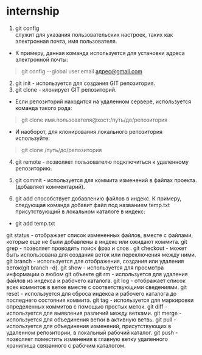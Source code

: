 # internship
1. git config  
служит для указания пользовательских настроек, таких как электронная почта, имя пользователя.
* К примеру, данная команда используется для установки адреса электронной почты:
>git config --global user.email адрес@gmail.com  

2. git init - используется для создания GIT репозитория.
3. git clone - клонирует GIT репозиторий. 
* Если репозиторий находится на удаленном сервере, используется команда такого рода:
>git clone имя.пользователя@хост:/путь/до/репозитория
* И наоборот, для клонирования локального репозитория используйте:
>git clone /путь/до/репозитория

4. git remote - позволяет пользователю подключиться к удаленному репозиторию.
5. git commit - используется для коммита изменений в файлах проекта.(добавляет комментарий).

6. git add 
способствует добавлению файлов в индекс.
К примеру, следующая команда добавит файл под названием temp.txt присутствующий в локальном каталоге в индекс:
* git add temp.txt

git status - отображает список измененных файлов, вместе с файлами, которые еще не были добавлены в индекс или ожидают коммита.
git grep - позволяет проводить поиск фраз и слов .
git checkout - может быть использована для создания веток или переключения между ними.
git branch - используется для отображения, создания или удаления веток(git branch -d).
git show - используется для просмотра информации о любом git объекте
git rm - используется для удаления файлов из индекса и рабочего каталога.
git log - отображает список всех коммитов в ветке вместе с соответствующими сведениями.
git reset - используется для сброса индекса и рабочего каталога до последнего состояния коммита.
git tag - используется для маркировки определенных коммитов с помощью простых меток.
git diff - используется для выявления различий между ветками.
git merge - используется для объединения ветки в активную ветвь.
git pull - используется для объединения изменений, присутствующих в удаленном репозитории, в локальный рабочий каталог.
git push - позволяет поместить изменения в главную ветку удаленного хранилища связанного с рабочим каталогом.
